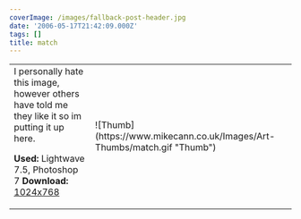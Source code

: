 ```yaml
---
coverImage: /images/fallback-post-header.jpg
date: '2006-05-17T21:42:09.000Z'
tags: []
title: match
---
```


<table width="100%" cellspacing="0" cellpadding="0" border="0">
<tr>
<td>I personally hate this image, however others have told me they like it so im putting it up here.

<span style="font-weight: bold">Used:</span> Lightwave 7.5, Photoshop 7
<span style="font-weight: bold">Download:</span> [1024x768](https://www.mikecann.co.uk/Images/Art-Full/match.jpg)</td>

<td>![Thumb](https://www.mikecann.co.uk/Images/Art-Thumbs/match.gif "Thumb")</td>
</tr>
</table>
